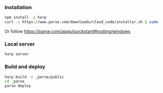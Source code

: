 ### Installation

```bash
npm install -g harp
curl -s https://www.parse.com/downloads/cloud_code/installer.sh | sudo /bin/bash
```

Or follow https://parse.com/apps/quickstart#hosting/windows

### Local server

```bash
harp server
```

### Build and deploy

```bash
harp build -o _parse/public
cd _parse
parse deploy
```
